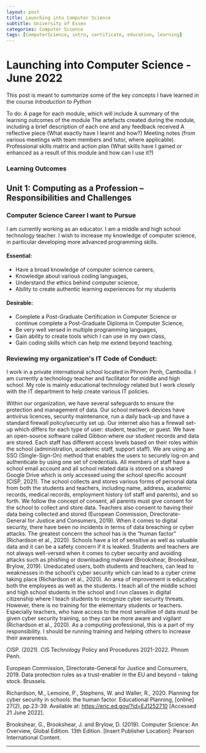 ```yaml
---
layout: post
title: Launching into Computer Science 
subtitle: University of Essex 
categories: Computer Science
tags: [ComputerScience, intro, certificate, education, learning]
---
```


# Launching into Computer Science - June 2022

This post is meant to summarize some of the key concepts I have learned in the course *Introduction to Python*

To do:
A page for each module, which will include
A summary of the learning outcomes of the module
The artefacts created during the module, including a brief description of each one and any feedback received
A reflective piece (What exactly have I learnt and how?)
Meeting notes (from various meetings with team members and tutor, where applicable). 
Professional skills matrix and action plan (What skills have I gained or enhanced as a result of this module and how can I use it?)

### Learning Outcomes


## Unit 1: Computing as a Profession – Responsibilities and Challenges

### Computer Science Career I want to Pursue
 I am currently working as an educator. I am a middle and high school technology teacher. I wish to increase my knowledge of computer science, in particular developing more advanced programming skills. 


#### Essential:
- Have a broad knowledge of computer science careers,
- Knowledge about various coding languages,
- Understand the ethics behind computer science,
- Ability to create authentic learning experiences for my students


#### Desirable:
- Complete a Post-Graduate Certification in Computer Science or continue complete a Post-Graduate Diploma in Computer Science,
- Be very well versed in multiple programming languages,
- Gain ability to create tools which I can use in my own class,
- Gain coding skills which can help me extend beyond teaching.

### Reviewing my organization's IT Code of Conduct: 

I work in a private international school located in Phnom Penh, Cambodia. I am currently a technology teacher and facilitator for middle and high school. My role is mainly educational technology related but I work closely with the IT department to help create various IT policies. 

  Within our organization, we have several safeguards to ensure the protection and management of data. Our school network devices have antivirus licences, security maintenance, run a daily back-up and have a standard firewall policy/security set up. Our internet also has a firewall set-up which differs for each type of user: student, teacher, or guest. We have an open-source software called Gibbon where our student records and data are stored. Each staff has different access levels based on their roles within the school (administration, academic staff, support staff). We are using an SSO (Single-Sign-On) method that enables the users to securely log-on and authenticate by using one set of credentials. All members of staff have a school email account and all school related data is stored on a shared Google Drive which is only accessed using the school specific account (CISP, 2021). 
	The school collects and stores various forms of personal data from both the students and teachers, including name, address, academic records, medical records, employment history (of staff and parents), and so forth. We follow the concept of consent, all parents must give consent for the school to collect and store data. Teachers also consent to having their data being collected and stored (European Commission, Directorate-General for Justice and Consumers, 2019).
  When it comes to digital security, there have been no incidents in terms of data breaching or cyber attacks. The greatest concern the school has is the “human factor” (Richardson et al., 2020). Schools have a lot of sensitive as well as valuable data and it can be a safety concern if it is leaked. Students and teachers are not always well-versed when it comes to cyber security and avoiding attacks such as phishing or downloading malware (Brookshear, Brookshear, Brylow, 2019). Uneducated users, both students and teachers, can lead to weaknesses in the school’s cyber security which can lead to a cyber crime taking place (Richardson et al., 2020). 
  An area of improvement is educating both the employees as well as the students. I teach all of the middle school and high school students in the school and I run classes in digital citizenship where I teach students to recognize cyber security threats. However, there is no training for the elementary students or teachers. Especially teachers, who have access to the most sensitive of data must be given cyber security training, so they can be more aware and vigilant (Richardson et al., 2020). As a computing professional, this is a part of my responsibility. I should be running training and helping others to increase their awareness. 


CISP. (2021). CIS Technology Policy and Procedures 2021-2022. Phnom Penh.  

European Commission, Directorate-General for Justice and Consumers, 2019. Data protection rules as a trust-enabler in the EU and beyond – taking stock. Brussels.

Richardson, M., Lemoine, P., Stephens, W. and Waller, R., 2020. Planning for cyber security in schools: the human factor. Educational Planning, [online] 27(2), pp.23-39. Available at: <https://eric.ed.gov/?id=EJ1252710> [Accessed 21 June 2022].

Brookshear, G., Brookshear, J. and Brylow, D. (2019). Computer Science: An Overview, Global Edition. 13th Edition. [Insert Publisher Location]: Pearson International Content.




---
